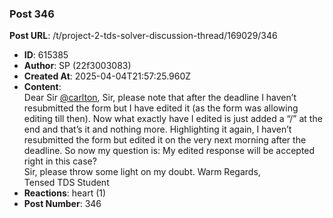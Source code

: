 ### Post 346
**Post URL**: /t/project-2-tds-solver-discussion-thread/169029/346
- **ID**: 615385
- **Author**: SP (22f3003083)
- **Created At**: 2025-04-04T21:57:25.960Z
- **Content**:  
  Dear Sir <a class="mention" href="/u/carlton">@carlton</a>,
Sir, please note that after the deadline I haven’t resubmitted the form but I have edited it (as the form was allowing editing till then). Now what exactly have I edited is just added a “/” at the end and that’s it and nothing more. Highlighting it again, I haven’t resubmitted the form but edited it on the very next morning after the deadline.
So now my question is: My edited response will be accepted right in this case?<br>
Sir, please throw some light on my doubt.
Warm Regards,<br>
Tensed TDS Student
- **Reactions**: heart (1)
- **Post Number**: 346

